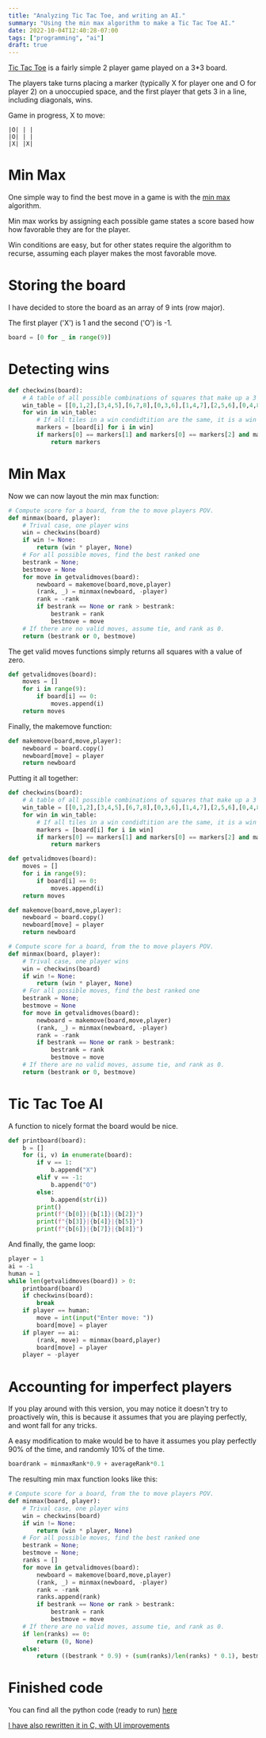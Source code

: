 ```yaml
---
title: "Analyzing Tic Tac Toe, and writing an AI."
summary: "Using the min max algorithm to make a Tic Tac Toe AI."
date: 2022-10-04T12:40:28-07:00
tags: ["programming", "ai"]
draft: true
---
```


[Tic Tac Toe](https://en.wikipedia.org/wiki/Tic-tac-toe) is a fairly simple 2 player game played on a 3*3 board.

The players take turns placing a marker (typically X for player one and O for player 2) on a unoccupied space, and the first player that gets 3 in a line, including diagonals, wins.

Game in progress, X to move:

```
|O| | |
|O| | |
|X| |X|
```

# Min Max

One simple way to find the best move in a game is with the [min max](https://en.wikipedia.org/wiki/Minimax) algorithm.

Min max works by assigning each possible game states a score based how how favorable they are for the player.

Win conditions are easy, but for other states require the algorithm to recurse, assuming each player makes the most favorable move.

# Storing the board

I have decided to store the board as an array of 9 ints (row major).

The first player ('X') is 1 and the second ('O') is -1.

```py
board = [0 for _ in range(9)]
```

# Detecting wins

```py
def checkwins(board):
	# A table of all possible combinations of squares that make up a 3 long line
	win_table = [[0,1,2],[3,4,5],[6,7,8],[0,3,6],[1,4,7],[2,5,6],[0,4,8],[2,4,6]]
	for win in win_table:
		# If all tiles in a win condidtition are the same, it is a win
		markers = [board[i] for i in win]
		if markers[0] == markers[1] and markers[0] == markers[2] and markers[0] != 0:
			return markers
```

# Min Max

Now we can now layout the min max function:

```py
# Compute score for a board, from the to move players POV.
def minmax(board, player):
	# Trival case, one player wins
	win = checkwins(board)
	if win != None:
		return (win * player, None)
	# For all possible moves, find the best ranked one
	bestrank = None;
	bestmove = None
	for move in getvalidmoves(board):
		newboard = makemove(board,move,player)
		(rank, _) = minmax(newboard, -player)
		rank = -rank
		if bestrank == None or rank > bestrank:
			bestrank = rank
			bestmove = move
	# If there are no valid moves, assume tie, and rank as 0.
	return (bestrank or 0, bestmove)
```

The get valid moves functions simply returns all squares with a value of zero.

```py
def getvalidmoves(board):
	moves = []
	for i in range(9):
		if board[i] == 0:
			moves.append(i)
	return moves
```

Finally, the makemove function:

```py
def makemove(board,move,player):
	newboard = board.copy()
	newboard[move] = player
	return newboard
```

Putting it all together:

```py
def checkwins(board):
	# A table of all possible combinations of squares that make up a 3 long line
	win_table = [[0,1,2],[3,4,5],[6,7,8],[0,3,6],[1,4,7],[2,5,6],[0,4,8],[2,4,6]]
	for win in win_table:
		# If all tiles in a win condidtition are the same, it is a win
		markers = [board[i] for i in win]
		if markers[0] == markers[1] and markers[0] == markers[2] and markers[0] != 0:
			return markers

def getvalidmoves(board):
	moves = []
	for i in range(9):
		if board[i] == 0:
			moves.append(i)
	return moves

def makemove(board,move,player):
	newboard = board.copy()
	newboard[move] = player
	return newboard

# Compute score for a board, from the to move players POV.
def minmax(board, player):
	# Trival case, one player wins
	win = checkwins(board)
	if win != None:
		return (win * player, None)
	# For all possible moves, find the best ranked one
	bestrank = None;
	bestmove = None
	for move in getvalidmoves(board):
		newboard = makemove(board,move,player)
		(rank, _) = minmax(newboard, -player)
		rank = -rank
		if bestrank == None or rank > bestrank:
			bestrank = rank
			bestmove = move
	# If there are no valid moves, assume tie, and rank as 0.
	return (bestrank or 0, bestmove)
```

# Tic Tac Toe AI

A function to nicely format the board would be nice.

```py
def printboard(board):
	b = []
	for (i, v) in enumerate(board):
		if v == 1:
			b.append("X")
		elif v == -1:
			b.append("O")
		else:
			b.append(str(i))
		print()
		print(f"{b[0]}|{b[1]}|{b[2]}")
		print(f"{b[3]}|{b[4]}|{b[5]}")
		print(f"{b[6]}|{b[7]}|{b[8]}")
```

And finally, the game loop:

```py
player = 1
ai = -1
human = 1
while len(getvalidmoves(board)) > 0:
	printboard(board)
	if checkwins(board):
		break
	if player == human:
		move = int(input("Enter move: "))
		board[move] = player
	if player == ai:
		(rank, move) = minmax(board,player)
		board[move] = player
	player = -player
```

# Accounting for imperfect players

If you play around with this version, you may notice it doesn't try to proactively win, this is because it assumes that you are playing perfectly, and wont fall for any tricks.

A easy modification to make would be to have it assumes you play perfectly 90% of the time, and randomly 10% of the time.

```py
boardrank = minmaxRank*0.9 + averageRank*0.1
```

The resulting min max function looks like this:

```py
# Compute score for a board, from the to move players POV.
def minmax(board, player):
    # Trival case, one player wins
    win = checkwins(board)
    if win != None:
        return (win * player, None)
    # For all possible moves, find the best ranked one
    bestrank = None;
    bestmove = None;
    ranks = []
    for move in getvalidmoves(board):
        newboard = makemove(board,move,player)
        (rank, _) = minmax(newboard, -player)
        rank = -rank
        ranks.append(rank)
        if bestrank == None or rank > bestrank:
            bestrank = rank
            bestmove = move
    # If there are no valid moves, assume tie, and rank as 0.
    if len(ranks) == 0:
        return (0, None)
    else:
        return ((bestrank * 0.9) + (sum(ranks)/len(ranks) * 0.1), bestmove)
```

# Finished code

You can find all the python code (ready to run) [here](tic.py)

[I have also rewritten it in C, with UI improvements](tic.c)
